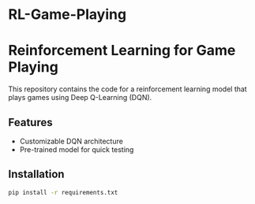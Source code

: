 # RL-Game-Playing
# Reinforcement Learning for Game Playing

This repository contains the code for a reinforcement learning model that plays games using Deep Q-Learning (DQN).

## Features
- Customizable DQN architecture
- Pre-trained model for quick testing

## Installation
```bash
pip install -r requirements.txt
